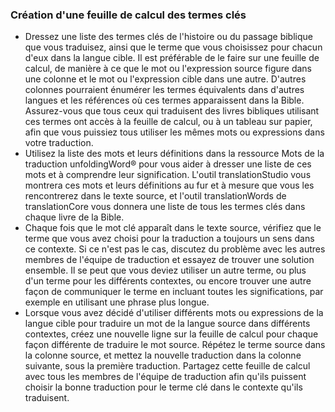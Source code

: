 ### Création d'une feuille de calcul des termes clés

* Dressez une liste des termes clés de l'histoire ou du passage biblique que vous traduisez, ainsi que le terme que vous choisissez pour chacun d'eux dans la langue cible. Il est préférable de le faire sur une feuille de calcul, de manière à ce que le mot ou l'expression source figure dans une colonne et le mot ou l'expression cible dans une autre. D'autres colonnes pourraient énumérer les termes équivalents dans d'autres langues et les références où ces termes apparaissent dans la Bible. Assurez-vous que tous ceux qui traduisent des livres bibliques utilisant ces termes ont accès à la feuille de calcul, ou à un tableau sur papier, afin que vous puissiez tous utiliser les mêmes mots ou expressions dans votre traduction.
* Utilisez la liste des mots et leurs définitions dans la ressource Mots de la traduction unfoldingWord® pour vous aider à dresser une liste de ces mots et à comprendre leur signification. L'outil translationStudio vous montrera ces mots et leurs définitions au fur et à mesure que vous les rencontrerez dans le texte source, et l'outil translationWords de translationCore vous donnera une liste de tous les termes clés dans chaque livre de la Bible.
* Chaque fois que le mot clé apparaît dans le texte source, vérifiez que le terme que vous avez choisi pour la traduction a toujours un sens dans ce contexte. Si ce n'est pas le cas, discutez du problème avec les autres membres de l'équipe de traduction et essayez de trouver une solution ensemble. Il se peut que vous deviez utiliser un autre terme, ou plus d'un terme pour les différents contextes, ou encore trouver une autre façon de communiquer le terme en incluant toutes les significations, par exemple en utilisant une phrase plus longue.
* Lorsque vous avez décidé d'utiliser différents mots ou expressions de la langue cible pour traduire un mot de la langue source dans différents contextes, créez une nouvelle ligne sur la feuille de calcul pour chaque façon différente de traduire le mot source. Répétez le terme source dans la colonne source, et mettez la nouvelle traduction dans la colonne suivante, sous la première traduction. Partagez cette feuille de calcul avec tous les membres de l'équipe de traduction afin qu'ils puissent choisir la bonne traduction pour le terme clé dans le contexte qu'ils traduisent.
